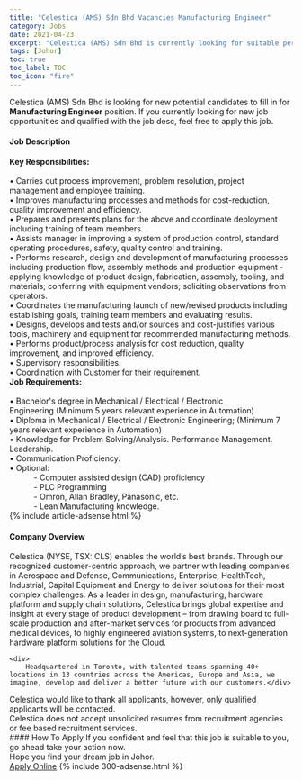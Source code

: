 ```yaml
---
title: "Celestica (AMS) Sdn Bhd Vacancies Manufacturing Engineer" 
category: Jobs 
date: 2021-04-23 
excerpt: "Celestica (AMS) Sdn Bhd is currently looking for suitable person to fill in the Manufacturing Engineer which based in Johor" 
tags: [Johor] 
toc: true 
toc_label: TOC 
toc_icon: "fire" 
--- 
```


<p>Celestica (AMS) Sdn Bhd is looking for new potential candidates to fill in for <b>Manufacturing Engineer</b> position. If you currently looking for new job opportunities and qualified with the job desc, feel free to apply this job.
</p><div><div><h4>Job Description</h4></div><div><div><span><div><div><div><strong>Key Responsibilities:</strong></div><div><br>&#8226; Carries out process improvement, problem resolution, project management and employee training.<br>&#8226; Improves manufacturing processes and methods for cost-reduction, quality improvement and efficiency.<br>&#8226; Prepares and presents plans for the above and coordinate deployment including training of team members.<br>&#8226; Assists manager in improving a system of production control, standard operating procedures, safety, quality control and training.<br>&#8226; Performs research, design and development of manufacturing processes including production flow, assembly methods and production equipment - applying knowledge of product design, fabrication, assembly, tooling, and materials; conferring with equipment vendors; soliciting observations from operators.<br>&#8226; Coordinates the manufacturing launch of new/revised products including establishing goals, training team members and evaluating results.<br>&#8226; Designs, develops and tests and/or sources and cost-justifies various tools, machinery and equipment for recommended manufacturing methods.<br>&#8226; Performs product/process analysis for cost reduction, quality improvement, and improved efficiency.<br>&#8226; Supervisory responsibilities.<br>&#8226; Coordination with Customer for their requirement.</div><div><strong>Job Requirements:</strong></div><div><br>&#8226; Bachelor's degree in Mechanical / Electrical / Electronic Engineering&#160;(Minimum 5 years relevant experience in Automation)</div><div>&#8226; Diploma in Mechanical / Electrical / Electronic Engineering; (Minimum 7 years relevant experience in Automation)<br>&#8226; Knowledge for Problem Solving/Analysis. Performance Management. Leadership.<br>&#8226; Communication Proficiency.<br>&#8226; Optional:<br>&#160;&#160;&#160;&#160;&#160;&#160;&#160;&#160;&#160;&#160; - Computer assisted design (CAD) proficiency<br>&#160;&#160;&#160;&#160;&#160;&#160;&#160;&#160;&#160;&#160; - PLC Programming</div><div>&#160; &#160; &#160; &#160; &#160; &#160;- Omron, Allan Bradley, Panasonic, etc.<br>&#160; &#160; &#160; &#160; &#160; &#160;- Lean Manufacturing knowledge.</div></div></div></span></div></div></div> 
{% include article-adsense.html %} 
<div><div><h4>Company Overview</h4></div><div><div><span><div><div>
	Celestica (NYSE, TSX: CLS) enables the world&#8217;s best brands. Through our recognized customer-centric approach, we partner with leading companies in Aerospace and Defense, Communications, Enterprise, HealthTech, Industrial, Capital Equipment and Energy to deliver solutions for their most complex challenges. As a leader in design, manufacturing, hardware platform and supply chain solutions, Celestica brings global expertise and insight at every stage of product development &#8211; from drawing board to full-scale production and after-market services for products from advanced medical devices, to highly engineered aviation systems, to next-generation hardware platform solutions for the Cloud.
	
	<div>
		Headquartered in Toronto, with talented teams spanning 40+ locations in 13 countries across the Americas, Europe and Asia, we imagine, develop and deliver a better future with our customers.</div>
<div>
		Celestica would like to thank all applicants, however, only qualified applicants will be contacted.</div>
<div>
		Celestica does not accept unsolicited resumes from recruitment agencies or fee based recruitment services.</div>
</div></div></span></div></div></div> 
#### How To Apply 
If you confident and feel that this job is suitable to you, go ahead take your action now. <br/> 
Hope you find your dream job in Johor. <br/> 
<a href="https://www.jobstreet.com.my/en/job/manufacturing-engineer-4546266?jobId=jobstreet-my-job-4546266&" class="btn btn--info" target="_blank" rel="nofollow noopenner">Apply Online</a> 
{% include 300-adsense.html %} 
